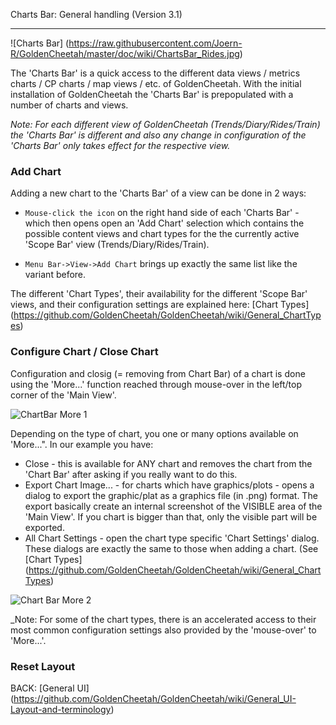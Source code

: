 Charts Bar: General handling (Version 3.1)
***

![Charts Bar] (https://raw.githubusercontent.com/Joern-R/GoldenCheetah/master/doc/wiki/ChartsBar_Rides.jpg)

The 'Charts Bar' is a quick access to the different data views / metrics charts / CP charts / map views / etc. of GoldenCheetah. With the initial installation of GoldenCheetah the 'Charts Bar' is prepopulated with a number of charts and views.

_Note: For each different view of GoldenCheetah (Trends/Diary/Rides/Train) the 'Charts Bar' is different and also any change in configuration of the 'Charts Bar' only takes effect for the respective view._

### Add Chart

Adding a new chart to the 'Charts Bar' of a view can be done in 2 ways:

* `Mouse-click the icon` on the right hand side of each 'Charts Bar' - which then opens open an 'Add Chart' selection which contains the possible content views and chart types for the the currently active 'Scope Bar' view (Trends/Diary/Rides/Train).

* `Menu Bar->View->Add Chart` brings up exactly the same list like the variant before.

The different 'Chart Types', their availability for the different 'Scope Bar' views, and their configuration settings are explained here: 
[Chart Types] (https://github.com/GoldenCheetah/GoldenCheetah/wiki/General_ChartTypes)

### Configure Chart / Close Chart

Configuration and closig (= removing from Chart Bar) of a chart is done using the 'More...' function reached through mouse-over in the left/top corner of the 'Main View'.

![ChartBar More 1](https://raw.githubusercontent.com/Joern-R/GoldenCheetah/master/doc/wiki/ChartsBar_Rides_More.GIF)

Depending on the type of chart, you one or many options available on 'More...". In our example you have:

* Close - this is available for ANY chart and removes the chart from the 'Chart Bar' after asking if you really want to do this.
* Export Chart Image... - for charts which have graphics/plots - opens a dialog to export the graphic/plat as a graphics file (in .png) format. The export basically create an internal screenshot of the VISIBLE area of the 'Main View'. If you chart is bigger than that, only the visible part will be exported.
* All Chart Settings - open the chart type specific 'Chart Settings' dialog. These dialogs are exactly the same to those when adding a chart. (See [Chart Types] (https://github.com/GoldenCheetah/GoldenCheetah/wiki/General_ChartTypes)

![Chart Bar More 2](https://raw.githubusercontent.com/Joern-R/GoldenCheetah/master/doc/wiki/ChartsBar_Rides_More.jpg)

_Note: For some of the chart types, there is an accelerated access to their most common configuration settings also provided by the 'mouse-over' to 'More...'. 

### Reset Layout



BACK: [General UI] (https://github.com/GoldenCheetah/GoldenCheetah/wiki/General_UI-Layout-and-terminology)

